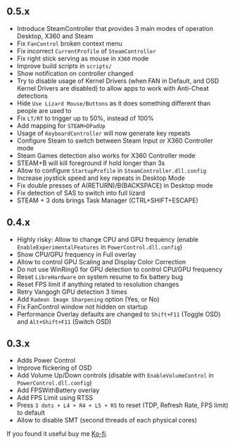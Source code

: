 ## 0.5.x

- Introduce SteamController that provides 3 main modes of operation Desktop, X360 and Steam
- Fix `FanControl` broken context menu
- Fix incorrect `CurrentProfile` of `SteamController`
- Fix right stick serving as mouse in `X360` mode
- Improve build scripts in `scripts/`
- Show notification on controller changed
- Try to disable usage of Kernel Drivers (when FAN in Default, and OSD Kernel Drivers are disabled)
  to allow apps to work with Anti-Cheat detections
- Hide `Use Lizard Mouse/Buttons` as it does something different than people are used to
- Fix `LT/RT` to trigger up to 50%, instead of 100%
- Add mapping for `STEAM+DPadUp`
- Usage of `KeyboardController` will now generate key repeats
- Configure Steam to switch between Steam Input or X360 Controller mode
- Steam Games detection also works for X360 Controller mode
- STEAM+B will kill foreground if hold longer than 3s
- Allow to configure `StartupProfile` in `SteamController.dll.config`
- Increase joystick speed and key repeats in Desktop Mode
- Fix double presses of A(RETURN)/B(BACKSPACE) in Desktop mode
- Fix detection of SAS to switch into full lizard
- STEAM + 3 dots brings Task Manager (CTRL+SHIFT+ESCAPE)

## 0.4.x

- Highly risky: Allow to change CPU and GPU frequency (enable `EnableExperimentalFeatures` in `PowerControl.dll.config`)
- Show CPU/GPU frequency in Full overlay
- Allow to control GPU Scaling and Display Color Correction
- Do not use WinRing0 for GPU detection to control CPU/GPU frequency
- Reset `LibreHardware` on system resume to fix battery bug
- Reset FPS limit if anything related to resolution changes
- Retry Vangogh GPU detection 3 times
- Add `Radeon Image Sharpening` option (Yes, or No)
- Fix FanControl window not hidden on startup
- Performance Overlay defaults are changed to `Shift+F11` (Toggle OSD) and `Alt+Shift+F11` (Switch OSD)

## 0.3.x

- Adds Power Control
- Improve flickering of OSD
- Add Volume Up/Down controls (disable with `EnableVolumeControl` in `PowerControl.dll.config`)
- Add FPSWithBattery overlay
- Add FPS Limit using RTSS
- Press `3 dots + L4 + R4 + L5 + R5` to reset (TDP, Refresh Rate, FPS limit) to default
- Allow to disable SMT (second threads of each physical cores)

If you found it useful buy me [Ko-fi](https://ko-fi.com/ayufan).
